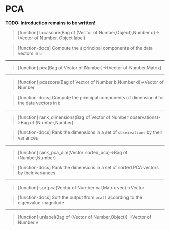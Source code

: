 # PCA
**TODO: Introduction remains to be written!**
> [function]
> lpcascore(Bag of (Vector of Number,Object),Number d)->(Vector of Number,
         Object label)

> [function-docs]
> Compute the `d` principal components of the data vectors in `b` 



___

> [function]
> pca(Bag of Vector of Number)->(Vector of Number,Matrix)



___

> [function]
> pcascore(Bag of Vector of Number b,Number d)->Vector of Number

> [function-docs]
> Compute the principal components of dimension `d` 
>     for the data vectors in `b` 



___

> [function]
> rank_dimensions(Bag of Vector of Number observations)->Bag of (Number,Number)

> [function-docs]
> Rank the dimensions in a set of `observations` by their variances 



___

> [function]
> rank_pca_dim(Vector sorted_pca)->Bag of (Number,Number)

> [function-docs]
> Rank the dimensions in a set of sorted PCA vectors by their variances 



___

> [function]
> sortpca(Vector of Number val,Matrix vec)->Vector

> [function-docs]
> Sort the output from `pca()` according to the eigenvalue magnitude 



___

> [function]
> unlabel(Bag of (Vector of Number,Object))->Vector of Number v


